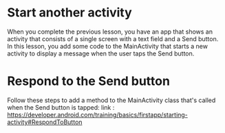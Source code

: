 ﻿# Start another activity
 When you complete the previous lesson, you have an app that shows an activity that consists of a single screen with a text field and a Send button. In this lesson, you add some code to the MainActivity that starts a new activity to display a message when the user taps the Send button.
# Respond to the Send button 
Follow these steps to add a method to the MainActivity class that's called when the Send button is tapped:
link : https://developer.android.com/training/basics/firstapp/starting-activity#RespondToButton
